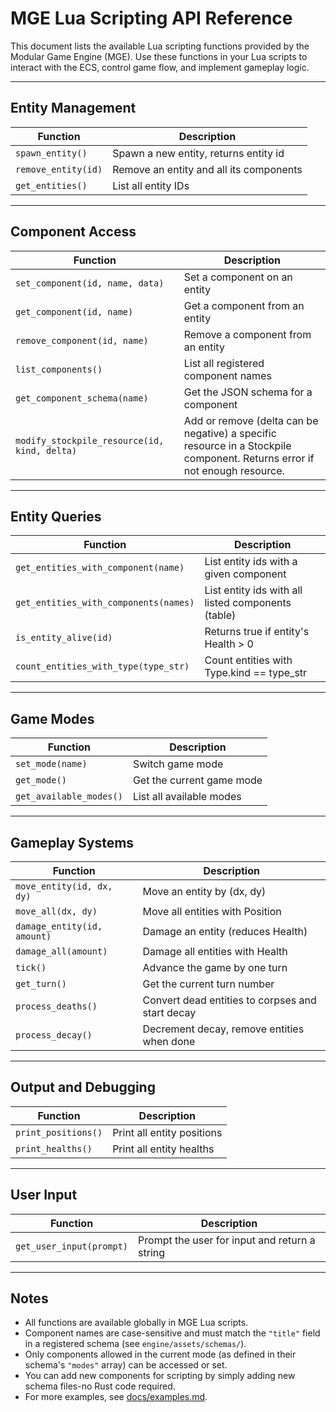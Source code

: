 # MGE Lua Scripting API Reference

This document lists the available Lua scripting functions provided by the Modular Game Engine (MGE).
Use these functions in your Lua scripts to interact with the ECS, control game flow, and implement gameplay logic.

---

## Entity Management

| Function            | Description                             |
| ------------------- | --------------------------------------- |
| `spawn_entity()`    | Spawn a new entity, returns entity id   |
| `remove_entity(id)` | Remove an entity and all its components |
| `get_entities()`    | List all entity IDs                     |

---

## Component Access

| Function                                     | Description                                                                                                               |
| -------------------------------------------- | ------------------------------------------------------------------------------------------------------------------------- |
| `set_component(id, name, data)`              | Set a component on an entity                                                                                              |
| `get_component(id, name)`                    | Get a component from an entity                                                                                            |
| `remove_component(id, name)`                 | Remove a component from an entity                                                                                         |
| `list_components()`                          | List all registered component names                                                                                       |
| `get_component_schema(name)`                 | Get the JSON schema for a component                                                                                       |
| `modify_stockpile_resource(id, kind, delta)` | Add or remove (delta can be negative) a specific resource in a Stockpile component. Returns error if not enough resource. |

---

## Entity Queries

| Function                              | Description                                        |
| ------------------------------------- | -------------------------------------------------- |
| `get_entities_with_component(name)`   | List entity ids with a given component             |
| `get_entities_with_components(names)` | List entity ids with all listed components (table) |
| `is_entity_alive(id)`                 | Returns true if entity's Health > 0                |
| `count_entities_with_type(type_str)`  | Count entities with Type.kind == type_str          |

---

## Game Modes

| Function                | Description               |
| ----------------------- | ------------------------- |
| `set_mode(name)`        | Switch game mode          |
| `get_mode()`            | Get the current game mode |
| `get_available_modes()` | List all available modes  |

---

## Gameplay Systems

| Function                    | Description                                      |
| --------------------------- | ------------------------------------------------ |
| `move_entity(id, dx, dy)`   | Move an entity by (dx, dy)                       |
| `move_all(dx, dy)`          | Move all entities with Position                  |
| `damage_entity(id, amount)` | Damage an entity (reduces Health)                |
| `damage_all(amount)`        | Damage all entities with Health                  |
| `tick()`                    | Advance the game by one turn                     |
| `get_turn()`                | Get the current turn number                      |
| `process_deaths()`          | Convert dead entities to corpses and start decay |
| `process_decay()`           | Decrement decay, remove entities when done       |

---

## Output and Debugging

| Function            | Description                |
| ------------------- | -------------------------- |
| `print_positions()` | Print all entity positions |
| `print_healths()`   | Print all entity healths   |

---

## User Input

| Function                 | Description                                   |
| ------------------------ | --------------------------------------------- |
| `get_user_input(prompt)` | Prompt the user for input and return a string |

---

## Notes

- All functions are available globally in MGE Lua scripts.
- Component names are case-sensitive and must match the `"title"` field in a registered schema (see `engine/assets/schemas/`).
- Only components allowed in the current mode (as defined in their schema's `"modes"` array) can be accessed or set.
- You can add new components for scripting by simply adding new schema files-no Rust code required.
- For more examples, see [docs/examples.md](examples.md).

